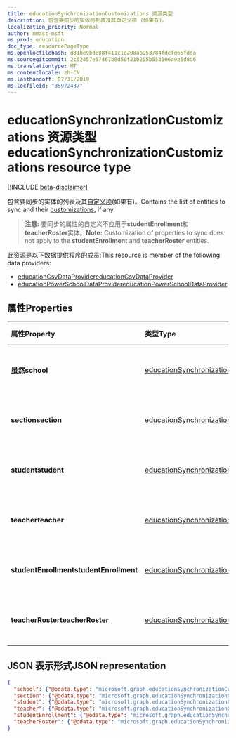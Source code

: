 ```yaml
---
title: educationSynchronizationCustomizations 资源类型
description: 包含要同步的实体的列表及其自定义项 (如果有)。
localization_priority: Normal
author: mmast-msft
ms.prod: education
doc_type: resourcePageType
ms.openlocfilehash: d31be9bd808f411c1e208ab953784fdefd65fdda
ms.sourcegitcommit: 2c62457e57467b8d50f21b255b553106a9a5d8d6
ms.translationtype: MT
ms.contentlocale: zh-CN
ms.lasthandoff: 07/31/2019
ms.locfileid: "35972437"
---
```

# <a name="educationsynchronizationcustomizations-resource-type"></a><span data-ttu-id="0df4e-103">educationSynchronizationCustomizations 资源类型</span><span class="sxs-lookup"><span data-stu-id="0df4e-103">educationSynchronizationCustomizations resource type</span></span>

[!INCLUDE [beta-disclaimer](../../includes/beta-disclaimer.md)]

<span data-ttu-id="0df4e-104">包含要同步的实体的列表及其[自定义项](educationsynchronizationcustomization.md)(如果有)。</span><span class="sxs-lookup"><span data-stu-id="0df4e-104">Contains the list of entities to sync and their [customizations](educationsynchronizationcustomization.md), if any.</span></span>

> <span data-ttu-id="0df4e-105">**注意:** 要同步的属性的自定义不应用于**studentEnrollment**和**teacherRoster**实体。</span><span class="sxs-lookup"><span data-stu-id="0df4e-105">**Note:** Customization of properties to sync does not apply to the **studentEnrollment** and **teacherRoster** entities.</span></span>

<span data-ttu-id="0df4e-106">此资源是以下数据提供程序的成员:</span><span class="sxs-lookup"><span data-stu-id="0df4e-106">This resource is member of the following data providers:</span></span>

* [<span data-ttu-id="0df4e-107">educationCsvDataProvider</span><span class="sxs-lookup"><span data-stu-id="0df4e-107">educationCsvDataProvider</span></span>](educationcsvdataprovider.md)
* [<span data-ttu-id="0df4e-108">educationPowerSchoolDataProvider</span><span class="sxs-lookup"><span data-stu-id="0df4e-108">educationPowerSchoolDataProvider</span></span>](educationpowerschooldataprovider.md)

## <a name="properties"></a><span data-ttu-id="0df4e-109">属性</span><span class="sxs-lookup"><span data-stu-id="0df4e-109">Properties</span></span>

| <span data-ttu-id="0df4e-110">属性</span><span class="sxs-lookup"><span data-stu-id="0df4e-110">Property</span></span> | <span data-ttu-id="0df4e-111">类型</span><span class="sxs-lookup"><span data-stu-id="0df4e-111">Type</span></span> | <span data-ttu-id="0df4e-112">说明</span><span class="sxs-lookup"><span data-stu-id="0df4e-112">Description</span></span> |
|:-|:-|:-|
| <span data-ttu-id="0df4e-113">**虽然**</span><span class="sxs-lookup"><span data-stu-id="0df4e-113">**school**</span></span> | [<span data-ttu-id="0df4e-114">educationSynchronizationCustomization</span><span class="sxs-lookup"><span data-stu-id="0df4e-114">educationSynchronizationCustomization</span></span>](educationsynchronizationcustomization.md) |  <span data-ttu-id="0df4e-115">自定义的学校实体。</span><span class="sxs-lookup"><span data-stu-id="0df4e-115">Customization for a school entity.</span></span>        |
| <span data-ttu-id="0df4e-116">**section**</span><span class="sxs-lookup"><span data-stu-id="0df4e-116">**section**</span></span> | [<span data-ttu-id="0df4e-117">educationSynchronizationCustomization</span><span class="sxs-lookup"><span data-stu-id="0df4e-117">educationSynchronizationCustomization</span></span>](educationsynchronizationcustomization.md) |  <span data-ttu-id="0df4e-118">节实体的自定义项。</span><span class="sxs-lookup"><span data-stu-id="0df4e-118">Customization for a section entity.</span></span>         |
| <span data-ttu-id="0df4e-119">**student**</span><span class="sxs-lookup"><span data-stu-id="0df4e-119">**student**</span></span> | [<span data-ttu-id="0df4e-120">educationSynchronizationCustomization</span><span class="sxs-lookup"><span data-stu-id="0df4e-120">educationSynchronizationCustomization</span></span>](educationsynchronizationcustomization.md) |  <span data-ttu-id="0df4e-121">学生实体的自定义。</span><span class="sxs-lookup"><span data-stu-id="0df4e-121">Customization for a student entity.</span></span>         |
| <span data-ttu-id="0df4e-122">**teacher**</span><span class="sxs-lookup"><span data-stu-id="0df4e-122">**teacher**</span></span> | [<span data-ttu-id="0df4e-123">educationSynchronizationCustomization</span><span class="sxs-lookup"><span data-stu-id="0df4e-123">educationSynchronizationCustomization</span></span>](educationsynchronizationcustomization.md) |  <span data-ttu-id="0df4e-124">为教师实体自定义。</span><span class="sxs-lookup"><span data-stu-id="0df4e-124">Customization for a teacher entity.</span></span>         |
| <span data-ttu-id="0df4e-125">**studentEnrollment**</span><span class="sxs-lookup"><span data-stu-id="0df4e-125">**studentEnrollment**</span></span> | [<span data-ttu-id="0df4e-126">educationSynchronizationCustomization</span><span class="sxs-lookup"><span data-stu-id="0df4e-126">educationSynchronizationCustomization</span></span>](educationsynchronizationcustomization.md) |  <span data-ttu-id="0df4e-127">学生注册的自定义。</span><span class="sxs-lookup"><span data-stu-id="0df4e-127">Customization for student enrollment.</span></span>           |
| <span data-ttu-id="0df4e-128">**teacherRoster**</span><span class="sxs-lookup"><span data-stu-id="0df4e-128">**teacherRoster**</span></span> | [<span data-ttu-id="0df4e-129">educationSynchronizationCustomization</span><span class="sxs-lookup"><span data-stu-id="0df4e-129">educationSynchronizationCustomization</span></span>](educationsynchronizationcustomization.md) |       <span data-ttu-id="0df4e-130">教师名单的自定义。</span><span class="sxs-lookup"><span data-stu-id="0df4e-130">Customization for a teacher roster.</span></span>    |

## <a name="json-representation"></a><span data-ttu-id="0df4e-131">JSON 表示形式</span><span class="sxs-lookup"><span data-stu-id="0df4e-131">JSON representation</span></span>
<!-- {
  "blockType": "resource",
  "optionalProperties": [

  ],
  "@odata.type": "microsoft.graph.educationSynchronizationCustomizations"
}-->

```json
{
  "school": {"@odata.type": "microsoft.graph.educationSynchronizationCustomization"},
  "section": {"@odata.type": "microsoft.graph.educationSynchronizationCustomization"},
  "student": {"@odata.type": "microsoft.graph.educationSynchronizationCustomization"},
  "teacher": {"@odata.type": "microsoft.graph.educationSynchronizationCustomization"},
  "studentEnrollment": {"@odata.type": "microsoft.graph.educationSynchronizationCustomization"},
  "teacherRoster": {"@odata.type": "microsoft.graph.educationSynchronizationCustomization"}
}
```
